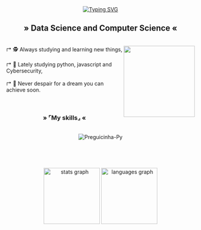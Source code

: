 <div align="center">
  <a href="https://git.io/typing-svg">
    <img src="https://readme-typing-svg.demolab.com?font=Playwrite+Deutschland+Grundschrift&pause=1000&color=BB0000&background=B91EFF00&center=true&vCenter=true&width=435&lines=%E2%9C%A6+Welcome+To+My+Profile!+%E2%9C%A6;%C2%BB+Hi+Guys!+%C2%AB" alt="Typing SVG" /></a>
</div>

<h2 align=center>» Data Science and Computer Science «</h2><br>

<img align="right" alt="" height="190px" src="./src">

<div align="left">
↱ 🕵️ Always studying and learning new things,<br><br>
↱ 📍 Lately studying python, javascript and Cybersecurity,<br><br>
↱ 🎈 Never despair for a dream you can achieve soon.<br>
</div><br>

#

<h3 align=center>» ⌜My skills⌟ «</h3>
<div style="text-align: center;" align="center"><br>
<img align="center" alt="Preguicinha-Py" src="https://skillicons.dev/icons?i=js,py,linux,kali,git,Mysql,django">
</div><br><br>

#

<div style="text-align: center;" align="center">
  <img src="https://github-readme-stats.vercel.app/api?username=LucasOMestredosmagos&hide_title=false&hide_rank=false&show_icons=true&include_all_commits=true&count_private=true&disable_animations=false&theme=dracula&locale=en&hide_border=false&order=1" height="150" alt="stats graph"/>
  <img src="https://github-readme-stats.vercel.app/api/top-langs?username=LucasOMestredosmagos&locale=en&hide_title=false&layout=compact&card_width=320&langs_count=5&theme=dracula&hide_border=false&order=2" height="150" alt="languages graph"/>
</div>

#
  
